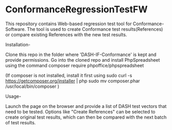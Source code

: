 # ConformanceRegressionTestFW

This repository contains Web-based regression test tool for Conformance-Software.
The tool is used to create Conformance test results(References) or compare existing References with the new test results.

Installation-

Clone this repo in the folder where 'DASH-IF-Conformance' is kept and provide permissions.
Go into the cloned repo and install PhpSpreadsheet using the command
        composer require phpoffice/phpspreadsheet

(If composer is not installed, install it first using
        sudo curl -s https://getcomposer.org/installer | php
        sudo mv composer.phar /usr/local/bin/composer
)

Usage-

Launch the page on the browser and provide a list of DASH test vectors that need to be tested.
Options like "Create References" can be selected to create original test results, which can then be compared with the next batch of test results.

